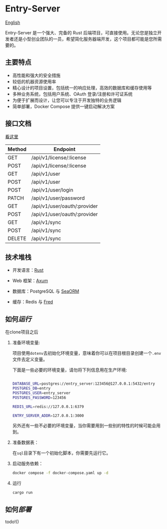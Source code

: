 

# Entry-Server


[English](README.md)

Entry-Server 是一个强大、完备的 Rust 后端项目，可直接使用。无论您是独立开发者还是小型创业团队的一员，希望简化服务器端开发，这个项目都可能是您所需要的。

## **主要特点**

- 高性能和强大的安全措施
- 较低的机器资源使用率
- 精心设计的项目设置，包括统一的响应处理，高效的数据库和缓存使用等
- 多种业务系统，包括用户系统、OAuth 登录/注册和许可证系统
- 为便于扩展而设计，让您可以专注于开发独特的业务逻辑
- 简单部署，Docker Compose 提供一键启动解决方案

## **接口文档**

[看这里](tests/README.md)

| Method | Endpoint                     |
---------|-------------------------------
| GET    | /api/v1/license/:license     |
| POST   | /api/v1/license/:license     |
| GET    | /api/v1/user                 |
| POST   | /api/v1/user                 |
| POST   | /api/v1/user/login           |
| PATCH  | /api/v1/user/password        |
| GET    | /api/v1/user/oauth/:provider |
| POST   | /api/v1/user/oauth/:provider |
| GET    | /api/v1/sync                 |
| POST   | /api/v1/sync                 |
| DELETE | /api/v1/sync                 |


## **技术堆栈**

- 开发语言：[Rust](https://www.rust-lang.org/)

- Web 框架：[Axum](https://github.com/tokio-rs/axum)

- 数据库：PostgreSQL 与 [SeaORM](https://github.com/SeaQL/sea-orm)

- 缓存：Redis 与 [Fred](https://github.com/aembke/fred.rs)

## 如何*运行*

在clone项目之后

1. 准备环境变量:

    项目使用`dotenv`去初始化环境变量，意味着你可以在项目根目录创建一个`.env`文件去定义变量。

    下面是一些必要的环境变量，请勿将下列信息用在生产环境:

    ```bash

    DATABASE_URL=postgres://entry_server:123456@127.0.0.1:5432/entry
    POSTGRES_DB=entry
    POSTGRES_USER=entry_server
    POSTGRES_PASSWORD=123456

    REDIS_URL=redis://127.0.0.1:6379

    ENTRY_SERVER_ADDR=127.0.0.1:3000
    ```

    另外还有一些不必要的环境变量，当你需要用到一些别的特性的时候可能会用到。

2. 准备数据表：
    
    在`sql`目录下有一个初始化脚本，你需要先运行它。
    
3. 启动服务依赖：
    
    ```bash
    docker compose -f docker-compose.yaml up -d
    ```
    
4. 运行
    
    ```bash
    cargo run
    ```

## 如何*部署*

todo!()